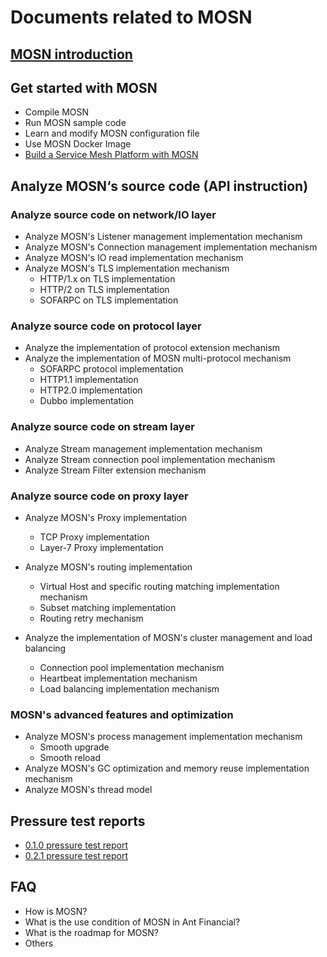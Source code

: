# Documents related to MOSN
## [MOSN introduction](./Introduction.md)

## Get started with MOSN
+ Compile MOSN
+ Run MOSN sample code
+ Learn and modify MOSN configuration file
+ Use MOSN Docker Image
+ [Build a Service Mesh Platform with MOSN](quickstart/RunWithSOFAMesh.md)

## Analyze MOSN‘s source code (API instruction)
### Analyze source code on network/IO layer
+ Analyze MOSN's Listener management implementation mechanism
+ Analyze MOSN's Connection management implementation mechanism 
+ Analyze MOSN's IO read implementation mechanism
+ Analyze MOSN's TLS implementation mechanism
    + HTTP/1.x on TLS implementation
    + HTTP/2 on TLS implementation
    + SOFARPC on TLS implementation
    
### Analyze source code on protocol layer
+ Analyze the implementation of protocol extension mechanism
+ Analyze the implementation of MOSN multi-protocol mechanism
    + SOFARPC protocol implementation
    + HTTP1.1 implementation 
    + HTTP2.0 implementation 
    + Dubbo implementation 
    
### Analyze source code on stream layer
+ Analyze Stream management implementation mechanism
+ Analyze Stream connection pool implementation mechanism
+ Analyze Stream Filter extension mechanism

### Analyze source code on proxy layer
+ Analyze MOSN's Proxy implementation
    + TCP Proxy implementation
    + Layer-7 Proxy implementation
    
+ Analyze MOSN's routing implementation
    + Virtual Host and specific routing matching implementation mechanism 
    + Subset matching implementation
    + Routing retry mechanism
    
+ Analyze the implementation of MOSN's cluster management and load balancing
    + Connection pool implementation mechanism
    + Heartbeat implementation mechanism 
    + Load balancing implementation mechanism

### MOSN's advanced features and optimization
+ Analyze MOSN's process management implementation mechanism 
    + Smooth upgrade
    + Smooth reload
+ Analyze MOSN's GC optimization and memory reuse implementation mechanism
+ Analyze MOSN's thread model

## Pressure test reports
+ [0.1.0 pressure test report](./reference/PerformanceReport010.md)
+ [0.2.1 pressure test report](./reference/PerformanceReport021.md)

## FAQ
+ How is MOSN?
+ What is the use condition of MOSN in Ant Financial?
+ What is the roadmap for MOSN?
+ Others
